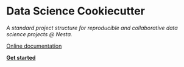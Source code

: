 # Data Science Cookiecutter

_A standard project structure for reproducible and collaborative data science projects @ Nesta._

[Online documentation](http://nestauk.github.io/ds-cookiecutter)

[**Get started**](docs/docs/quickstart.md)
